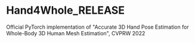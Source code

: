 # Hand4Whole_RELEASE
Official PyTorch implementation of "Accurate 3D Hand Pose Estimation for Whole-Body 3D Human Mesh Estimation", CVPRW 2022
